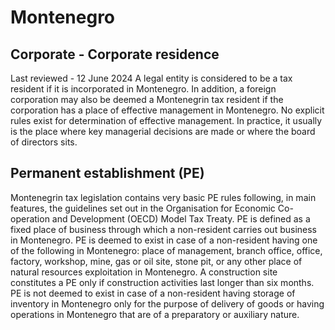 # Montenegro
## Corporate - Corporate residence
Last reviewed - 12 June 2024
A legal entity is considered to be a tax resident if it is incorporated in Montenegro. In addition, a foreign corporation may also be deemed a Montenegrin tax resident if the corporation has a place of effective management in Montenegro. No explicit rules exist for determination of effective management. In practice, it usually is the place where key managerial decisions are made or where the board of directors sits.
## Permanent establishment (PE)
Montenegrin tax legislation contains very basic PE rules following, in main features, the guidelines set out in the Organisation for Economic Co-operation and Development (OECD) Model Tax Treaty. PE is defined as a fixed place of business through which a non-resident carries out business in Montenegro. PE is deemed to exist in case of a non-resident having one of the following in Montenegro: place of management, branch office, office, factory, workshop, mine, gas or oil site, stone pit, or any other place of natural resources exploitation in Montenegro. A construction site constitutes a PE only if construction activities last longer than six months.
PE is not deemed to exist in case of a non-resident having storage of inventory in Montenegro only for the purpose of delivery of goods or having operations in Montenegro that are of a preparatory or auxiliary nature.
